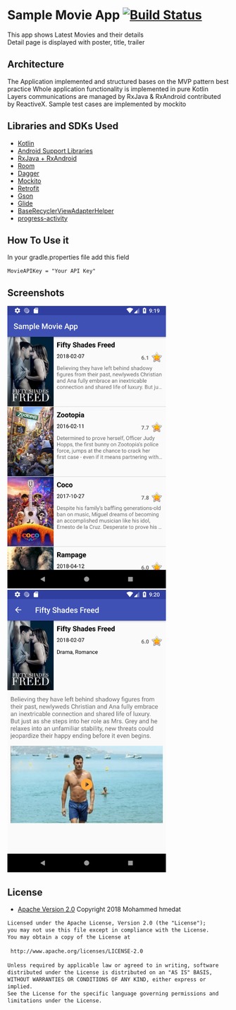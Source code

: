 # Sample Movie App [![Build Status](https://travis-ci.org/hmedat2008/SampleMovieApp.svg?branch=master)](https://travis-ci.org/hmedat2008/SampleMovieApp.svg?branch=master)
This app shows Latest Movies and their details  
Detail page is displayed with poster, title, trailer

## Architecture
The Application implemented and structured bases on the MVP pattern best practice
Whole application functionality is implemented in pure Kotlin
Layers communications are managed by RxJava & RxAndroid contributed by ReactiveX.
Sample test cases are implemented by mockito
## Libraries and SDKs Used
- [Kotlin](https://developer.android.com/kotlin/index.html)
- [Android Support Libraries](https://developer.android.com/topic/libraries/support-library/packages.html) 
- [RxJava + RxAndroid](https://github.com/ReactiveX/RxJava)
- [Room](https://developer.android.com/topic/libraries/architecture/room)
- [Dagger](https://github.com/google/dagger)
- [Mockito](https://github.com/mockito/mockito)
- [Retrofit](http://square.github.io/retrofit/)
- [Gson](https://github.com/google/gson)
- [Glide](https://github.com/bumptech/glide)
- [BaseRecyclerViewAdapterHelper](https://github.com/CymChad/BaseRecyclerViewAdapterHelper)
- [progress-activity](https://github.com/vlonjatg/progress-activity)


## How To Use it
In your gradle.properties file add this field
```
MovieAPIKey = "Your API Key"
```


## Screenshots
<img src="screenshots/1.png" height="640" width="360"> 
<img src="screenshots/2.png" height="640" width="360">

## License

* [Apache Version 2.0](http://www.apache.org/licenses/LICENSE-2.0.html)
Copyright 2018 Mohammed hmedat

```
Licensed under the Apache License, Version 2.0 (the "License");
you may not use this file except in compliance with the License.
You may obtain a copy of the License at

 http://www.apache.org/licenses/LICENSE-2.0

Unless required by applicable law or agreed to in writing, software
distributed under the License is distributed on an "AS IS" BASIS,
WITHOUT WARRANTIES OR CONDITIONS OF ANY KIND, either express or implied.
See the License for the specific language governing permissions and
limitations under the License.
```
